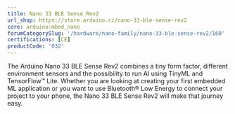```yaml
---
title: Nano 33 BLE Sense Rev2
url_shop: https://store.arduino.cc/nano-33-ble-sense-rev2
core: arduino:mbed_nano
forumCategorySlug: '/hardware/nano-family/nano-33-ble-sense-rev2/160'
certifications: [CE]
productCode: '032'
---
```


The Arduino Nano 33 BLE Sense Rev2 combines a tiny form factor, different environment sensors and the possibility to run AI using TinyML and TensorFlow™ Lite. Whether you are looking at creating your first embedded ML application or you want to use Bluetooth® Low Energy to connect your project to your phone, the Nano 33 BLE Sense Rev2 will make that journey easy.
